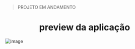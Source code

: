 > PROJETO EM ANDAMENTO

<h1 align="center">preview da aplicação</h1>

![image](https://github.com/user-attachments/assets/8ce7a78c-0959-40f9-bb7d-2ce2c442410a)
